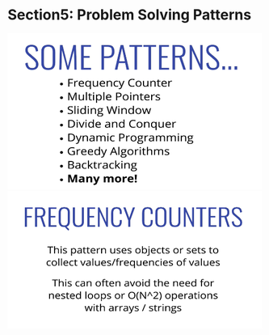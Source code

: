 <h1>Section5: Problem Solving Patterns</h1>

<img src="./img/5-1.png" width="600px"/>

<img src="./img/5-2.png" width="600px"/>
